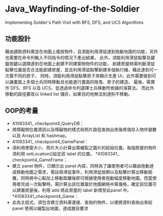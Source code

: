 # Java_Wayfinding-of-the-Soldier
Implementing Soldier's Path Visit with BFS, DFS, and UCS Algorithms

## 功能設計
藉由讀取資料庫並在地圖上擺放物件，且須能利用滑鼠達到拖動地圖的功能，另外也需要在命令列輸入不同指令的情況下產出結果。
此外，須能利用滑鼠點擊及鍵盤按鍵以選擇達到在地圖上創建不同建築物物件的功能，
創建房屋時需判斷滑鼠點擊位置是否合法能創建房屋，並且利用滑鼠點擊創建多個執行緒，藉此達到可一次蓋不同的房子，
同時，須能利用滑鼠點擊房子來顯示生產 UI，此外需要做到可以讓畫面上多個士兵同時移動且也能進行畫面的拖曳、房子的建造。
最後，需實作 DFS、BFS 以及 UCS，並透過命令列選擇士兵移動所依據的演算法。
而此外移動的路徑要改以 linked list 儲存，如果目的地無法到達則不移動。

## OOP的考量
* A1083341_ checkpoint4_QueryDB：
 * 將障礙物位置資訊以及障礙物的樣式和照片路徑查詢出來後將值存入物件變數以及 ArrayList 和 hashmap。
* A1083341_ checkpoint4_GamePanel：
 * 須利用使窗大小、照片大小計算出需繪製之圖片的起始位置。每個房屋的物件須利用 setLocation()設定該 label 的位置。
*A1083341_ checkpoint4_GameFrame：
 * 建立 panel 物件，已顯示出 panel 內容，同時為了讓使用者可以藉由拖動達成移動地圖之需求，需註冊滑鼠事件，利用滑鼠放開以及點擊計算出移動距離，同時將中心點加上移動距離後即可根據使用者拖動幅度移動地圖。而當使用者完成一次點擊時，需計算出該位置屬於地圖網格中第幾格，確定該位置可以建置房屋後，利用 add 將此房屋的 label 新增至此panel 中。
*A1083341_checkpoint4_Game：
 * 此為主程式，須包含建立資料庫連接、查詢的物件，以便將資料查詢出來給 panel 使用以繪製出地圖，達成題目要求
